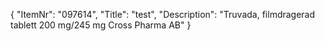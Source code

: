 {
  "ItemNr": "097614",
  "Title": "test",
  "Description": "Truvada, filmdragerad tablett 200 mg/245 mg Cross Pharma AB"
}